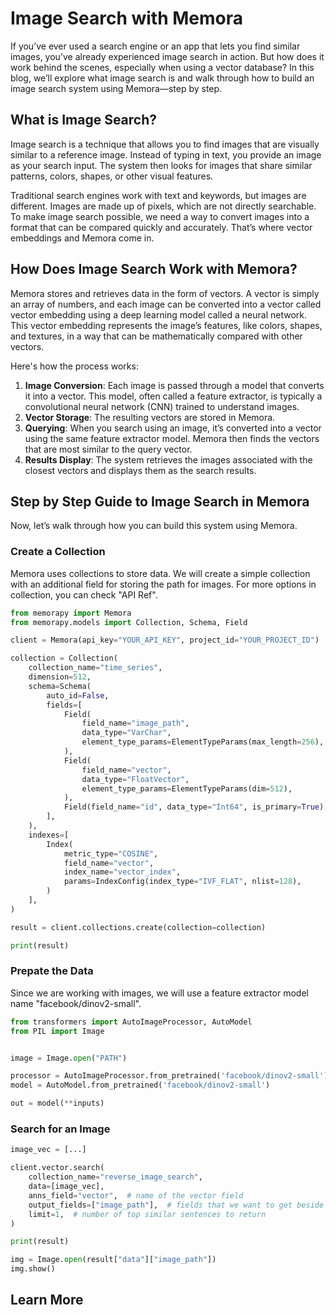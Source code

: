 # Image Search with Memora
If you’ve ever used a search engine or an app that lets you find similar images, you’ve already experienced image search in action. But how does it work behind the scenes, especially when using a vector database? In this blog, we’ll explore what image search is and walk through how to build an image search system using Memora—step by step.

## What is Image Search?
Image search is a technique that allows you to find images that are visually similar to a reference image. Instead of typing in text, you provide an image as your search input. The system then looks for images that share similar patterns, colors, shapes, or other visual features.

Traditional search engines work with text and keywords, but images are different. Images are made up of pixels, which are not directly searchable. To make image search possible, we need a way to convert images into a format that can be compared quickly and accurately. That’s where vector embeddings and Memora come in.


## How Does Image Search Work with Memora?
Memora stores and retrieves data in the form of vectors. A vector is simply an array of numbers, and each image can be converted into a vector called vector embedding using a deep learning model called a neural network. This vector embedding represents the image’s features, like colors, shapes, and textures, in a way that can be mathematically compared with other vectors.

Here's how the process works:

1. **Image Conversion**: Each image is passed through a model that converts it into a vector. This model, often called a feature extractor, is typically a convolutional neural network (CNN) trained to understand images.
2. **Vector Storage**: The resulting vectors are stored in Memora.
3. **Querying**: When you search using an image, it’s converted into a vector using the same feature extractor model. Memora then finds the vectors that are most similar to the query vector.
4. **Results Display**: The system retrieves the images associated with the closest vectors and displays them as the search results.

## Step by Step Guide to Image Search in Memora
Now, let’s walk through how you can build this system using Memora.

### Create a Collection
Memora uses collections to store data. We will create a simple collection with an additional field for storing the path for images. For more options in collection, you can check "API Ref".

```python
from memorapy import Memora
from memorapy.models import Collection, Schema, Field 

client = Memora(api_key="YOUR_API_KEY", project_id="YOUR_PROJECT_ID")

collection = Collection(
    collection_name="time_series",
    dimension=512,
    schema=Schema(
        auto_id=False,
        fields=[
            Field(
                field_name="image_path",
                data_type="VarChar",
                element_type_params=ElementTypeParams(max_length=256),
            ),
            Field(
                field_name="vector",
                data_type="FloatVector",
                element_type_params=ElementTypeParams(dim=512),
            ),
            Field(field_name="id", data_type="Int64", is_primary=True),
        ],
    ),
    indexes=[
        Index(
            metric_type="COSINE",
            field_name="vector",
            index_name="vector_index",
            params=IndexConfig(index_type="IVF_FLAT", nlist=128),
        )
    ],
)

result = client.collections.create(collection=collection)

print(result)
```

### Prepate the Data

Since we are working with images, we will use a feature extractor model name "facebook/dinov2-small". 


```python
from transformers import AutoImageProcessor, AutoModel
from PIL import Image


image = Image.open("PATH")

processor = AutoImageProcessor.from_pretrained('facebook/dinov2-small')
model = AutoModel.from_pretrained('facebook/dinov2-small')

out = model(**inputs)
```



### Search for an Image

```python
image_vec = [...]

client.vector.search(
    collection_name="reverse_image_search",
    data=[image_vec],
    anns_field="vector",  # name of the vector field
    output_fields=["image_path"],  # fields that we want to get beside ID
    limit=1,  # number of top similar sentences to return
)

print(result)

img = Image.open(result["data"]["image_path"])
img.show()
```

## Learn More



